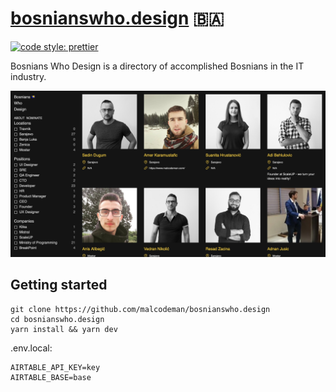 # [bosnianswho.design](https://www.bosnianswho.design/) 🇧🇦

[![code style: prettier](https://img.shields.io/badge/code_style-prettier-ff69b4.svg)](https://github.com/prettier/prettier)

Bosnians Who Design is a directory of accomplished Bosnians in the IT industry.

![Screenshot](docs/images/screenshot.jpg)

## Getting started

```
git clone https://github.com/malcodeman/bosnianswho.design
cd bosnianswho.design
yarn install && yarn dev
```

.env.local:

```
AIRTABLE_API_KEY=key
AIRTABLE_BASE=base
```
